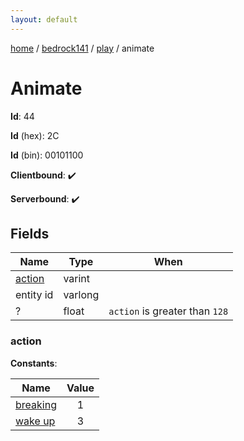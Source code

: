 ```yaml
---
layout: default
---
```


[home](/)  /  [bedrock141](/protocol/bedrock141)  /  [play](/protocol/bedrock141/play)  /  animate

# Animate

**Id**: 44

**Id** (hex): 2C

**Id** (bin): 00101100

**Clientbound**: ✔️

**Serverbound**: ✔️

## Fields

Name | Type | When
---|---|:---:
[action](#action) | varint | 
entity id | varlong | 
? | float | <code>action</code> is greater than <code>128</code>

### action

**Constants**:

Name | Value
---|:---:
[breaking](action_breaking) | 1
[wake up](action_wake-up) | 3
